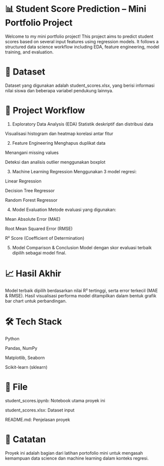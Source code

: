 
# 📊 Student Score Prediction – Mini Portfolio Project
Welcome to my mini portfolio project! This project aims to predict student scores based on several input features using regression models. It follows a structured data science workflow including EDA, feature engineering, model training, and evaluation.

# 📁 Dataset
Dataset yang digunakan adalah student_scores.xlsx, yang berisi informasi nilai siswa dan beberapa variabel pendukung lainnya.

# 🚀 Project Workflow
1. Exploratory Data Analysis (EDA)
Statistik deskriptif dan distribusi data

Visualisasi histogram dan heatmap korelasi antar fitur

2. Feature Engineering
Menghapus duplikat data

Menangani missing values

Deteksi dan analisis outlier menggunakan boxplot

3. Machine Learning Regression
Menggunakan 3 model regresi:

Linear Regression

Decision Tree Regressor

Random Forest Regressor

4. Model Evaluation
Metode evaluasi yang digunakan:

Mean Absolute Error (MAE)

Root Mean Squared Error (RMSE)

R² Score (Coefficient of Determination)

5. Model Comparison & Conclusion
Model dengan skor evaluasi terbaik dipilih sebagai model final.

# 📈 Hasil Akhir
Model terbaik dipilih berdasarkan nilai R² tertinggi, serta error terkecil (MAE & RMSE). Hasil visualisasi performa model ditampilkan dalam bentuk grafik bar chart untuk perbandingan.

# 🛠️ Tech Stack
Python

Pandas, NumPy

Matplotlib, Seaborn

Scikit-learn (sklearn)

# 📂 File
student_scores.ipynb: Notebook utama proyek ini

student_scores.xlsx: Dataset input

README.md: Penjelasan proyek

# 📌 Catatan
Proyek ini adalah bagian dari latihan portofolio mini untuk mengasah kemampuan data science dan machine learning dalam konteks regresi.
